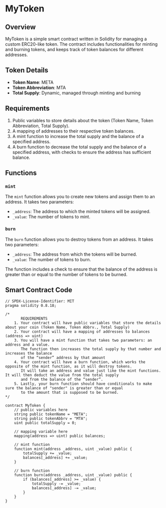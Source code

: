 # MyToken

## Overview

MyToken is a simple smart contract written in Solidity for managing a custom ERC20-like token. The contract includes functionalities for minting and burning tokens, and keeps track of token balances for different addresses.

## Token Details

- **Token Name**: META
- **Token Abbreviation**: MTA
- **Total Supply**: Dynamic, managed through minting and burning

## Requirements

1. Public variables to store details about the token (Token Name, Token Abbreviation, Total Supply).
2. A mapping of addresses to their respective token balances.
3. A mint function to increase the total supply and the balance of a specified address.
4. A burn function to decrease the total supply and the balance of a specified address, with checks to ensure the address has sufficient balance.

## Functions

### `mint`

The `mint` function allows you to create new tokens and assign them to an address. It takes two parameters:
- `_address`: The address to which the minted tokens will be assigned.
- `_value`: The number of tokens to mint.

### `burn`

The `burn` function allows you to destroy tokens from an address. It takes two parameters:
- `_address`: The address from which the tokens will be burned.
- `_value`: The number of tokens to burn.

The function includes a check to ensure that the balance of the address is greater than or equal to the number of tokens to be burned.

## Smart Contract Code

```solidity
// SPDX-License-Identifier: MIT
pragma solidity 0.8.18;

/*
       REQUIREMENTS
    1. Your contract will have public variables that store the details about your coin (Token Name, Token Abbrv., Total Supply)
    2. Your contract will have a mapping of addresses to balances (address => uint)
    3. You will have a mint function that takes two parameters: an address and a value. 
       The function then increases the total supply by that number and increases the balance 
       of the “sender” address by that amount
    4. Your contract will have a burn function, which works the opposite of the mint function, as it will destroy tokens. 
       It will take an address and value just like the mint functions. It will then deduct the value from the total supply 
       and from the balance of the “sender”.
    5. Lastly, your burn function should have conditionals to make sure the balance of "sender" is greater than or equal 
       to the amount that is supposed to be burned.
*/

contract MyToken {
    // public variables here
    string public tokenName = "META";
    string public tokenAbbrv = "MTA";
    uint public totalSupply = 0;

    // mapping variable here
    mapping(address => uint) public balances;

    // mint function
    function mint(address _address, uint _value) public {
        totalSupply += _value;
        balances[_address] += _value;
    }

    // burn function
    function burn(address _address, uint _value) public {
        if (balances[_address] >= _value) {
            totalSupply -= _value;
            balances[_address] -= _value;
        }
    }
}
